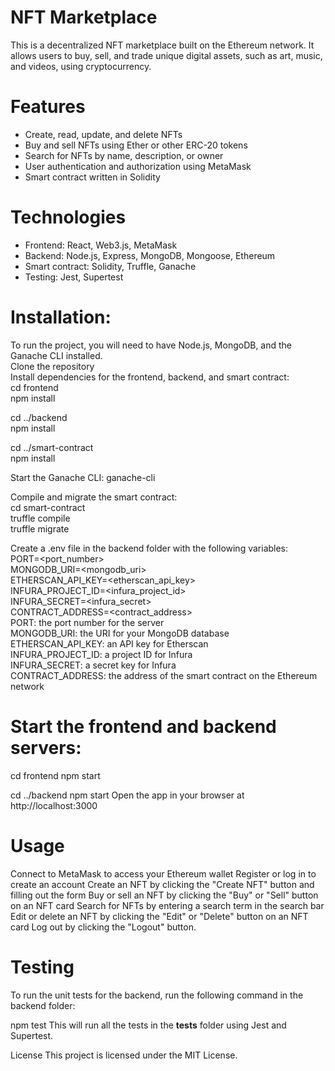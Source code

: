 # NFT Marketplace

This is a decentralized NFT marketplace built on the Ethereum network. It allows users to buy, sell, and trade unique digital assets, such as art, music, and videos, using cryptocurrency.<br/>
# Features

<ul>
  <li>Create, read, update, and delete NFTs</li>
  <li>Buy and sell NFTs using Ether or other ERC-20 tokens</li>
  <li>Search for NFTs by name, description, or owner</li>
  <li>User authentication and authorization using MetaMask</li>
  <li>Smart contract written in Solidity</li>
</ul>

# Technologies

<ul>
 <li>Frontend: React, Web3.js, MetaMask</li>
 <li>Backend: Node.js, Express, MongoDB, Mongoose, Ethereum</li></li>
 <li>Smart contract: Solidity, Truffle, Ganache</li>
 <li>Testing: Jest, Supertest</li>
</ul>

# Installation:

To run the project, you will need to have Node.js, MongoDB, and the Ganache CLI installed.<br/>
Clone the repository<br/>
Install dependencies for the frontend, backend, and smart contract:<br/>
cd frontend<br/>
npm install<br/>

cd ../backend<br/>
npm install<br/>

cd ../smart-contract<br/>
npm install<br/>

Start the Ganache CLI:
ganache-cli

Compile and migrate the smart contract:
<br/>
cd smart-contract<br/>
truffle compile<br/>
truffle migrate<br/>

Create a .env file in the backend folder with the following variables:<br/>
PORT=<port_number><br/>
MONGODB_URI=<mongodb_uri><br/>
ETHERSCAN_API_KEY=<etherscan_api_key><br/>
INFURA_PROJECT_ID=<infura_project_id><br/>
INFURA_SECRET=<infura_secret><br/>
CONTRACT_ADDRESS=<contract_address><br/>
PORT: the port number for the server<br/>
MONGODB_URI: the URI for your MongoDB database<br/>
ETHERSCAN_API_KEY: an API key for Etherscan<br/>
INFURA_PROJECT_ID: a project ID for Infura<br/>
INFURA_SECRET: a secret key for Infura<br/>
CONTRACT_ADDRESS: the address of the smart contract on the Ethereum network<br/>

# Start the frontend and backend servers:

cd frontend
npm start

cd ../backend
npm start
Open the app in your browser at http://localhost:3000

# Usage

Connect to MetaMask to access your Ethereum wallet
Register or log in to create an account
Create an NFT by clicking the "Create NFT" button and filling out the form
Buy or sell an NFT by clicking the "Buy" or "Sell" button on an NFT card
Search for NFTs by entering a search term in the search bar
Edit or delete an NFT by clicking the "Edit" or "Delete" button on an NFT card
Log out by clicking the "Logout" button.

# Testing

To run the unit tests for the backend, run the following command in the backend folder:

npm test
This will run all the tests in the __tests__ folder using Jest and Supertest.

License
This project is licensed under the MIT License.
